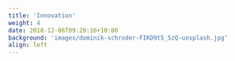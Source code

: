 ```yaml
---
title: 'Innovation'
weight: 4
date: 2018-12-06T09:29:16+10:00
background: 'images/dominik-schroder-FIKD9t5_5zQ-unsplash.jpg'
align: left
---
```


